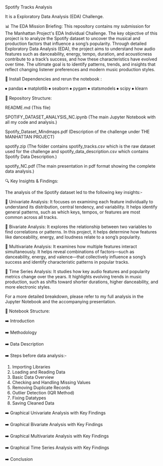 Spotify Tracks Analysis

It is a Exploratory Data Analysis (EDA) Challenge.

📊 The EDA Mission Briefing: This repository contains my submission for The Manhattan Project's EDA Individual Challenge. The key objective of this project is to analyze the Spotify dataset to uncover the musical and production factors that influence a song’s popularity. Through detailed Exploratory Data Analysis (EDA), the project aims to understand how audio features such as danceability, energy, tempo, duration, and acousticness contribute to a track’s success, and how these characteristics have evolved over time. The ultimate goal is to identify patterns, trends, and insights that reflect changing listener preferences and modern music production styles.


🚀 Install Dependencies and rerun the notebook :

⦁	pandas
⦁	matplotlib
⦁	seaborn
⦁	pygam
⦁	statsmodels
⦁	scipy
⦁	klearn


📁 Repository Structure:

README.md (This file)

SPOTIFY_DATASET_ANALYSIS_NC.ipynb (The main Jupyter Notebook with all my code and analysis.)

Spotify_Dataset_Mindmaps.pdf (Description of the challenge under THE MANHATTAN PROJECT)

spotify.zip (The folder contains spotify_tracks.csv which is the raw dataset used for the challenge and spotify_data_description.csv which contains Spotify Data Description.)

spotify_NC.pdf (The main presentation in pdf format showing the complete data analysis.)


🔍 Key Insights & Findings:

The analysis of the Spotify dataset led to the following key insights:-

🔹 Univariate Analysis: It focuses on examining each feature individually to understand its distribution, central tendency, and variability. It helps identify general patterns, such as which keys, tempos, or features are most common across all tracks.

🔹 Bivariate Analysis: It explores the relationship between two variables to find correlations or patterns. In this project, it helps determine how features like danceability, energy, and loudness relate to a song’s popularity.

🔹 Multivariate Analysis: It examines how multiple features interact simultaneously. It helps reveal combinations of factors—such as danceability, energy, and valence—that collectively influence a song’s success and identify characteristic patterns in popular tracks.

🔹 Time Series Analysis: It studies how key audio features and popularity metrics change over the years. It highlights evolving trends in music production, such as shifts toward shorter durations, higher danceability, and more electronic styles.

For a more detailed breakdown, please refer to my full analysis in the Jupyter Notebook and the accompanying presentation.


📒 Notebook Structure:

➡️ Introduction

➡️ Methodology

➡️ Data Description

➡️ Steps before data analysis:-
1.	 Importing Libraries
2.	 Loading and Reading Data
3.	 Basic Data Overview
4.	 Checking and Handling Missing Values
5.	 Removing Duplicate Records
6.	 Outlier Detection (IQR Method)
7.	 Fixing Datatypes
8.	 Saving Cleaned Data

➡️ Graphical Univariate Analysis with Key Findings

➡️ Graphical Bivariate Analysis with Key Findings

➡️ Graphical Multivariate Analysis with Key Findings

➡️ Graphical Time Series Analysis with Key Findings

➡️ Conclusion



